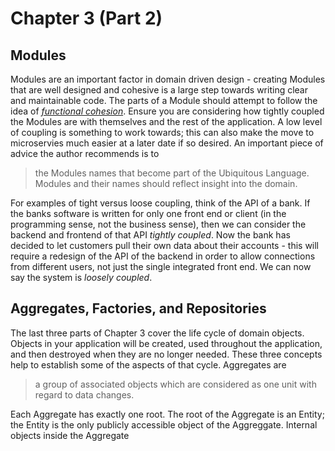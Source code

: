 # Chapter 3 (Part 2)

## Modules

Modules are an important factor in domain driven design - creating Modules that are well designed and cohesive is a large step towards writing clear and maintainable code. The parts of a Module should attempt to follow the idea of *[functional cohesion][1]*. Ensure you are considering how tightly coupled the Modules are with themselves and the rest of the application. A low level of coupling is something to work towards; this can also make the move to microservies much easier at a later date if so desired. An important piece of advice the author recommends is to 

>the Modules names that become part of the Ubiquitous Language. Modules and their names should reflect insight into the domain.

For examples of tight versus loose coupling, think of the API of a bank. If the banks software is written for only one front end or client (in the programming sense, not the business sense), then we can consider the backend and frontend of that API *tightly coupled*. Now the bank has decided to let customers pull their own data about their accounts - this will require a redesign of the API of the backend in order to allow connections from different users, not just the single integrated front end. We can now say the system is *loosely coupled*. 

## Aggregates, Factories, and Repositories

The last three parts of Chapter 3 cover the life cycle of domain objects. Objects in your application will be created, used throughout the application, and then destroyed when they are no longer needed. These three concepts help to establish some of the aspects of that cycle. Aggregates are 

>a group of associated objects which are considered as one unit with regard to data changes.

Each Aggregate has exactly one root. The root of the Aggregate is an Entity; the Entity is the only publicly accessible object of the Aggreggate. Internal objects inside the Aggregate





[1]: <https://softwareengineering.stackexchange.com/questions/402593/concept-of-functional-cohesion> "Stack Exchange post about functional cohesion in software"